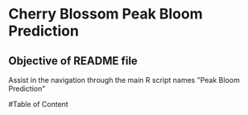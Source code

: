 # Cherry Blossom Peak Bloom Prediction

## Objective of README file
Assist in the navigation through the main R script names "Peak Bloom Prediction"

#Table of Content
